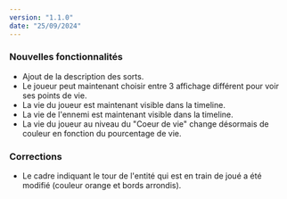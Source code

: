 ```yaml
---
version: "1.1.0"
date: "25/09/2024"
---
```


### Nouvelles fonctionnalités

- Ajout de la description des sorts.
- Le joueur peut maintenant choisir entre 3 affichage différent pour voir ses points de vie.
- La vie du joueur est maintenant visible dans la timeline.
- La vie de l'ennemi est maintenant visible dans la timeline.
- La vie du joueur au niveau du "Coeur de vie" change désormais de couleur en fonction du pourcentage de vie.

### Corrections

- Le cadre indiquant le tour de l'entité qui est en train de joué a été modifié (couleur orange et bords arrondis).
